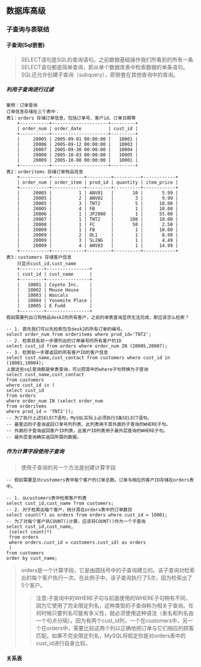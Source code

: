 ## 数据库高级

### 子查询与表联结

#### 子查询(Sql嵌套)

> SELECT语句是SQL的查询语句。之前数据基础操作我们所看到的所有一条SELECT语句都是简单查询，即从单个数据库表中检索数据的单条语句。
> SQL还允许创建子查询（subquery），即嵌套在其他查询中的查询。

##### 利用子查询进行过滤

```mysql
案例：订单查询
订单信息存储在三个表中：
表1：orders 存储订单信息，包括订单号、客户id、订单日期等
	+-----------+---------------------+---------+
    | order_num | order_date          | cust_id |
    +-----------+---------------------+---------+
    |     20005 | 2005-09-01 00:00:00 |   10001 |
    |     20006 | 2005-09-12 00:00:00 |   10003 |
    |     20007 | 2005-09-30 00:00:00 |   10004 |
    |     20008 | 2005-10-03 00:00:00 |   10005 |
    |     20009 | 2005-10-08 00:00:00 |   10001 |
    +-----------+---------------------+---------+
表2：orderitems 存储订单物品信息
    +-----------+------------+---------+----------+------------+
    | order_num | order_item | prod_id | quantity | item_price |
    +-----------+------------+---------+----------+------------+
    |     20005 |          1 | ANV01   |       10 |       5.99 |
    |     20005 |          2 | ANV02   |        3 |       9.99 |
    |     20005 |          3 | TNT2    |        5 |      10.00 |
    |     20005 |          4 | FB      |        1 |      10.00 |
    |     20006 |          1 | JP2000  |        1 |      55.00 |
    |     20007 |          1 | TNT2    |      100 |      10.00 |
    |     20008 |          1 | FC      |       50 |       2.50 |
    |     20009 |          1 | FB      |        1 |      10.00 |
    |     20009 |          2 | OL1     |        1 |       8.99 |
    |     20009 |          3 | SLING   |        1 |       4.49 |
    |     20009 |          4 | ANV03   |        1 |      14.99 |
    +-----------+------------+---------+----------+------------+
表3：customers 存储客户信息
	只显示cust_id,cust_name
    +---------+----------------+
    | cust_id | cust_name      |
    +---------+----------------+
    |   10001 | Coyote Inc.    |
    |   10002 | Mouse House    |
    |   10003 | Wascals        |
    |   10004 | Yosemite Place |
    |   10005 | E Fudd         |
    +---------+----------------+
假如需要列出订购物品desk2的所有客户，之前的单表查询显然无法完成，那应该怎么检索？

-- 1. 首先我们可以先检索包含desk2的所有订单的编号。
select order_num from orderitems where prod_id='TNT2';
-- 2. 检索具有前一步骤列出的订单编号的所有客户的ID
select cust_id from orders where order_num IN (20005,20007);
-- 3. 检索前一步骤返回的所有客户ID的客户信息
select cust_name,cust_contact from customers where cust_id in (10001,10004);
上面这些sql查询都是单表查询，可以把其中的where子句转换为子查询
select cust_name,cust_contact
from customers
where cust_id in (
select cust_id
from orders
where order_num IN (select order_num
from orderitems
where prod_id = 'TNT2'));
-- 为了执行上述SELECT语句，MySQL实际上必须执行3条SELECT语句。
-- 最里边的子查询返回订单号列列表，此列表用于其外面的子查询的WHERE子句。
-- 外面的子查询返回客户ID列表，此客户ID列表用于最外层查询的WHERE子句。
-- 最外层查询确实返回所需的数据。
```

##### 作为计算字段使用子查询

> 使用子查询的另一个方法是创建计算字段

```mysql
-- 假如需要显示customers表中每个客户的订单总数。订单与相应的客户ID存储在orders表中。

-- 1. 从customers表中检索客户列表
select cust_id,cust_name from customers;
-- 2. 对于检索出每个客户，统计其在orders表中的订单数目
select count(*) as orders from orders where cust_id = 10001;
-- 为了对每个客户执COUNT()计算，应该将COUNT()作为一个子查询
select cust_id,cust_name,
 (select count(*)
 from orders
 where orders.cust_id = customers.cust_id) as orders
 )
from customers
order by cust_name;
```

> orders是一个计算字段，它是由圆括号中的子查询建立的。该子查询对检索出的每个客户执行一次。在此例子中，该子查询执行了5次，因为检索出了5个客户。
>
> > 注意:子查询中的WHERE子句与前面使用的WHERE子句稍有不同，因为它使用了完全限定列名，这种类型的子查询称为相关子查询。任何时候只要列名可能有多义性，就必须使用这种语法（表名和列名由一个句点分隔）。因为有两个cust_id列，一个在customers中，另一个在orders中，需要比较这两个列以正确地把订单与它们相应的顾客匹配。如果不完全限定列名，MySQL将假定你是对orders表中的cust_id进行自身比较。

#### 关系表